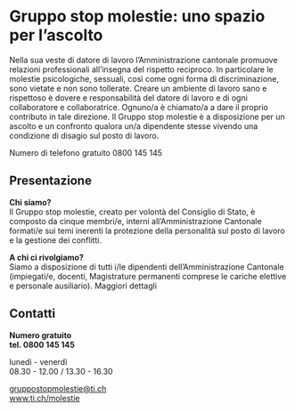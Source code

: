 #  Gruppo stop molestie: uno spazio per l’ascolto

Nella sua veste di datore di lavoro l’Amministrazione cantonale promuove
relazioni professionali all’insegna del rispetto reciproco. In particolare le
molestie psicologiche, sessuali, così come ogni forma di discriminazione, sono
vietate e non sono tollerate. Creare un ambiente di lavoro sano e rispettoso è
dovere e responsabilità del datore di lavoro e di ogni collaboratore e
collaboratrice. Ognuno/a è chiamato/a a dare il proprio contributo in tale
direzione. Il Gruppo stop molestie è a disposizione per un ascolto e un
confronto qualora un/a dipendente stesse vivendo una condizione di disagio sul
posto di lavoro.

Numero di telefono gratuito 0800 145 145

##  Presentazione

**Chi siamo?**  
Il Gruppo stop molestie, creato per volontà del Consiglio di Stato, è composto
da cinque membri/e, interni all’Amministrazione Cantonale formati/e sui temi
inerenti la protezione della personalità sul posto di lavoro e la gestione dei
conflitti.

 **A chi ci rivolgiamo?**  
Siamo a disposizione di tutti i/le dipendenti dell’Amministrazione Cantonale
(impiegati/e, docenti, Magistrature permanenti comprese le cariche elettive e
personale ausiliario). Maggiori dettagli

##  Contatti

**Numero gratuito  
tel. 0800 145 145**

lunedì - venerdì  
08.30 - 12.00 / 13.30 - 16.30

gruppostopmolestie@ti.ch  
www.ti.ch/molestie

